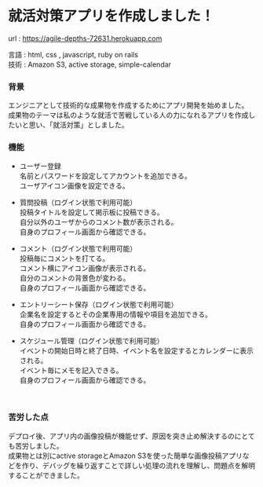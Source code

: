 # 就活対策アプリを作成しました！

url : https://agile-depths-72631.herokuapp.com <br>

言語 : html, css , javascript, ruby on rails<br>
技術 : Amazon S3, active storage, simple-calendar <br>

### 背景
エンジニアとして技術的な成果物を作成するためにアプリ開発を始めました。<br>
成果物のテーマは私のような就活で苦戦している人の力になれるアプリを作成したいと思い、「就活対策」としました。<br>

### 機能

+ ユーザー登録<br>
名前とパスワードを設定してアカウントを追加できる。<br>
ユーザアイコン画像を設定できる。<br>

+ 質問投稿（ログイン状態で利用可能）<br>
投稿タイトルを設定して掲示板に投稿できる。<br>
自分以外のユーザからのコメント数が表示される。<br>
自身のプロフィール画面から確認できる。<br>

+ コメント（ログイン状態で利用可能）<br>
投稿毎にコメントを打てる。<br>
コメント横にアイコン画像が表示される。<br>
自分のコメントの背景色が変わる。<br>
自身のプロフィール画面から確認できる。<br>

+ エントリーシート保存（ログイン状態で利用可能）<br>
企業名を設定するとその企業専用の情報や項目を追加できる。<br>
自身のプロフィール画面から確認できる。<br>

+ スケジュール管理（ログイン状態で利用可能）<br>
イベントの開始日時と終了日時、イベント名を設定するとカレンダーに表示される。<br>
イベント毎にメモを記入できる。<br>
自身のプロフィール画面から確認できる。<br>
<br>

### 苦労した点
デプロイ後、アプリ内の画像投稿が機能せず、原因を突き止め解決するのにとても苦労しました。<br>
成果物とは別にactive storageとAmazon S3を使った簡単な画像投稿アプリなどを作り、デバッグを繰り返すことで詳しい処理の流れを理解し、問題点を解明することができました。<br>
